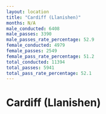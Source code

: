 ```yaml
---
layout: location
title: "Cardiff (Llanishen)"
months: N/A
male_conducted: 6408
male_passes: 3390
male_passes_rate_percentage: 52.9
female_conducted: 4979
female_passes: 2549
female_pass_rate_percentage: 51.2
total_conducted: 11394
total_passes: 5941
total_pass_rate_percentage: 52.1
---
```


# Cardiff (Llanishen)

